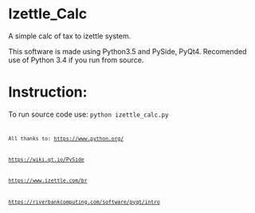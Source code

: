 # Izettle_Calc
A simple calc of tax to izettle system.

This software is made using Python3.5 and PySide, PyQt4.
Recomended use of Python 3.4 if you run from source.

# Instruction:
To run source code use:
<code>python izettle_calc.py<code>

All thanks to:
https://www.python.org/

https://wiki.qt.io/PySide

https://www.izettle.com/br

https://riverbankcomputing.com/software/pyqt/intro
